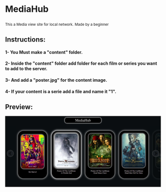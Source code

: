 # **MediaHub**
<sub>This a Media view site for local network.</sub>
<sub>Made by a beginner</sub>

## **Instructions:**
#### 1- You Must make a "content" folder.
#### 2- Inside the "content" folder add folder for each film or series you want to add to the server.
#### 3- And add a "poster.jpg" for the content image.
#### 4- If your content is a serie add a file and name it "1".

## **Preview:**
![Site preview](Screenshot_2.png "Server Preview!")
